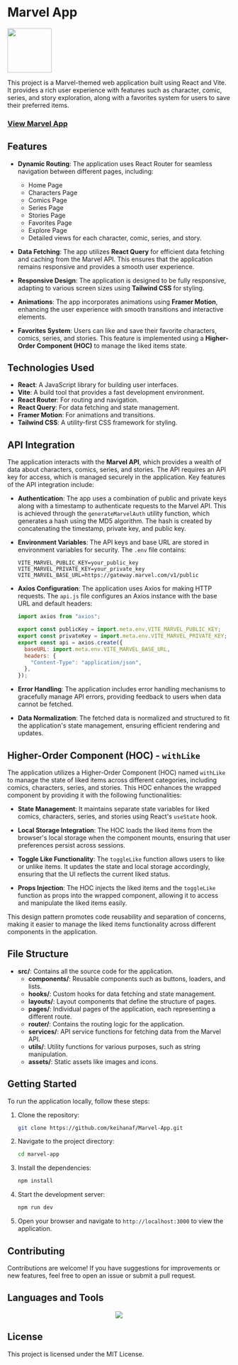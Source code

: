 # Marvel App

<img src="https://user-images.githubusercontent.com/74038190/212257467-871d32b7-e401-42e8-a166-fcfd7baa4c6b.gif" width="100">

This project is a Marvel-themed web application built using React and Vite. It provides a rich user experience with features such as character, comic, series, and story exploration, along with a favorites system for users to save their preferred items.

<h3><a href="https://eloquent-kulfi-3291d8.netlify.app/">View Marvel App</a></h3>


## Features

- **Dynamic Routing**: The application uses React Router for seamless navigation between different pages, including:
  - Home Page
  - Characters Page
  - Comics Page
  - Series Page
  - Stories Page
  - Favorites Page
  - Explore Page
  - Detailed views for each character, comic, series, and story.

- **Data Fetching**: The app utilizes **React Query** for efficient data fetching and caching from the Marvel API. This ensures that the application remains responsive and provides a smooth user experience.

- **Responsive Design**: The application is designed to be fully responsive, adapting to various screen sizes using **Tailwind CSS** for styling.

- **Animations**: The app incorporates animations using **Framer Motion**, enhancing the user experience with smooth transitions and interactive elements.

- **Favorites System**: Users can like and save their favorite characters, comics, series, and stories. This feature is implemented using a **Higher-Order Component (HOC)** to manage the liked items state.

## Technologies Used

- **React**: A JavaScript library for building user interfaces.
- **Vite**: A build tool that provides a fast development environment.
- **React Router**: For routing and navigation.
- **React Query**: For data fetching and state management.
- **Framer Motion**: For animations and transitions.
- **Tailwind CSS**: A utility-first CSS framework for styling.

## API Integration

The application interacts with the **Marvel API**, which provides a wealth of data about characters, comics, series, and stories. The API requires an API key for access, which is managed securely in the application. Key features of the API integration include:

- **Authentication**: The app uses a combination of public and private keys along with a timestamp to authenticate requests to the Marvel API. This is achieved through the `generateMarvelAuth` utility function, which generates a hash using the MD5 algorithm. The hash is created by concatenating the timestamp, private key, and public key.

- **Environment Variables**: The API keys and base URL are stored in environment variables for security. The `.env` file contains:
  ```env
  VITE_MARVEL_PUBLIC_KEY=your_public_key
  VITE_MARVEL_PRIVATE_KEY=your_private_key
  VITE_MARVEL_BASE_URL=https://gateway.marvel.com/v1/public
  ```

- **Axios Configuration**: The application uses Axios for making HTTP requests. The `api.js` file configures an Axios instance with the base URL and default headers:
  ```javascript
  import axios from "axios";

  export const publicKey = import.meta.env.VITE_MARVEL_PUBLIC_KEY;
  export const privateKey = import.meta.env.VITE_MARVEL_PRIVATE_KEY;
  export const api = axios.create({
    baseURL: import.meta.env.VITE_MARVEL_BASE_URL,
    headers: {
      "Content-Type": "application/json",
    },
  });
  ```

- **Error Handling**: The application includes error handling mechanisms to gracefully manage API errors, providing feedback to users when data cannot be fetched.

- **Data Normalization**: The fetched data is normalized and structured to fit the application's state management, ensuring efficient rendering and updates.

## Higher-Order Component (HOC) - `withLike`

The application utilizes a Higher-Order Component (HOC) named `withLike` to manage the state of liked items across different categories, including comics, characters, series, and stories. This HOC enhances the wrapped component by providing it with the following functionalities:

- **State Management**: It maintains separate state variables for liked comics, characters, series, and stories using React's `useState` hook.

- **Local Storage Integration**: The HOC loads the liked items from the browser's local storage when the component mounts, ensuring that user preferences persist across sessions.

- **Toggle Like Functionality**: The `toggleLike` function allows users to like or unlike items. It updates the state and local storage accordingly, ensuring that the UI reflects the current liked status.

- **Props Injection**: The HOC injects the liked items and the `toggleLike` function as props into the wrapped component, allowing it to access and manipulate the liked items easily.

This design pattern promotes code reusability and separation of concerns, making it easier to manage the liked items functionality across different components in the application.

## File Structure

- **src/**: Contains all the source code for the application.
  - **components/**: Reusable components such as buttons, loaders, and lists.
  - **hooks/**: Custom hooks for data fetching and state management.
  - **layouts/**: Layout components that define the structure of pages.
  - **pages/**: Individual pages of the application, each representing a different route.
  - **router/**: Contains the routing logic for the application.
  - **services/**: API service functions for fetching data from the Marvel API.
  - **utils/**: Utility functions for various purposes, such as string manipulation.
  - **assets/**: Static assets like images and icons.

## Getting Started

To run the application locally, follow these steps:

1. Clone the repository:
   ```bash
   git clone https://github.com/keihanaf/Marvel-App.git
   ```

2. Navigate to the project directory:
   ```bash
   cd marvel-app
   ```

3. Install the dependencies:
   ```bash
   npm install
   ```

4. Start the development server:
   ```bash
   npm run dev
   ```

5. Open your browser and navigate to `http://localhost:3000` to view the application.

## Contributing

Contributions are welcome! If you have suggestions for improvements or new features, feel free to open an issue or submit a pull request.

## Languages and Tools

<p align="center">
  <a href="https://skillicons.dev">
    <img src="https://skillicons.dev/icons?i=react,javascript,vite,tailwind,vscode" />
  </a>
</p>

## License

This project is licensed under the MIT License.
